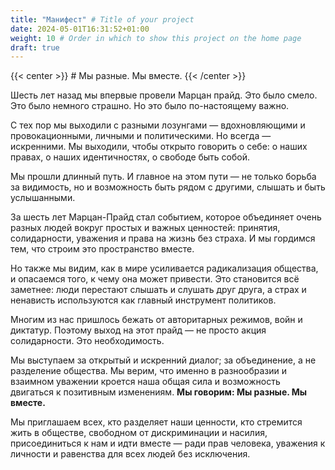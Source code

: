 ```yaml
---
title: "Манифест" # Title of your project
date: 2024-05-01T16:31:52+01:00
weight: 10 # Order in which to show this project on the home page
draft: true
---
```


{{< center >}} # Мы разные. Мы вместе. {{< /center >}}

[//]: # ({{< banner src="/images/marzahn-banner-600-ru.jpg">}})

Шесть лет назад мы впервые провели Марцан прайд. Это было смело. Это было немного страшно.
Но это было по-настоящему важно.

С тех пор мы выходили с разными лозунгами — вдохновляющими и провокационными,
личными и политическими. Но всегда — искренними. Мы выходили, чтобы открыто говорить о себе: о наших правах,
о наших идентичностях, о свободе быть собой.

Мы прошли длинный путь. И главное на этом пути — не только борьба
за видимость, но и возможность быть рядом с другими, слышать и быть услышанными.

За шесть лет Марцан-Прайд
стал событием, которое объединяет очень разных людей вокруг простых и важных ценностей: принятия,
солидарности, уважения и права на жизнь без страха. И мы гордимся тем, что строим это пространство вместе.

Но также мы видим, как в мире усиливается радикализация общества, и опасаемся того, к чему она может привести.
Это становится всё заметнее: люди перестают слышать и слушать друг друга, а страх и ненависть используются
как главный инструмент политиков.

Многим из нас пришлось бежать от авторитарных режимов, войн и диктатур.
Поэтому выход на этот прайд — не просто акция солидарности. Это необходимость.

Мы выступаем за открытый и искренний диалог; за объединение, а не разделение общества. Мы верим, что именно
в разнообразии и взаимном уважении кроется наша общая сила и возможность двигаться к позитивным изменениям.
**Мы говорим: Мы разные. Мы вместе.**


Мы приглашаем всех, кто разделяет наши ценности, кто стремится жить в обществе, свободном от дискриминации
и насилия, присоединиться к нам и идти вместе — ради прав человека, уважения к личности и равенства для всех
людей без исключения.
